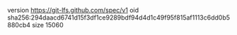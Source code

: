 version https://git-lfs.github.com/spec/v1
oid sha256:294daacd6741d15f3df1ce9289bdf94d4d1c49f95f815af1113c6dd0b5880cb4
size 15060
